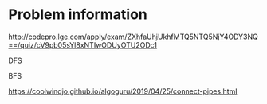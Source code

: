 # Problem information

<http://codepro.lge.com/apply/exam/ZXhfaUhjUkhfMTQ5NTQ5NjY4ODY3NQ==/quiz/cV9pb05sYl8xNTIwODUyOTU2ODc1>

DFS

BFS

<https://coolwindjo.github.io/algoguru/2019/04/25/connect-pipes.html>
